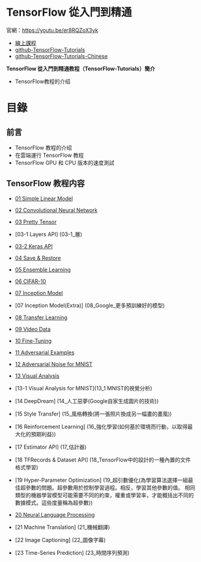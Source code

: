 # TensorFlow 從入門到精通

官網：https://youtu.be/er8RQZoX3yk

- [線上課程](https://youtu.be/er8RQZoX3yk)
- [github-TensorFlow-Tutorials](https://github.com/Hvass-Labs/TensorFlow-Tutorials)
- [github-TensorFlow-Tutorials-Chinese](https://github.com/Hvass-Labs/TensorFlow-Tutorials-Chinese)

**TensorFlow 從入門到精通教程（TensorFlow-Tutorials）簡介**

- TensorFlow教程的介绍


# 目錄

## 前言

- TensorFlow 教程的介绍
- 在雲端運行 TensorFlow 教程
- TensorFlow GPU 和 CPU 版本的速度測試

## TensorFlow 教程内容

- [01 Simple Linear Model](01_簡單線性模型.ipynb)

- [02 Convolutional Neural Network](02_捲積神經網路)

- [03 Pretty Tensor](03_張量)

- [03-1 Layers API] (03-1_層)

- [03-2 Keras API](03-2_Keras)

- [04 Save & Restore](04_保存與恢復)

- [05 Ensemble Learning](05_整體學習)

- [06 CIFAR-10](06_CIFAR-10_小圖片測試)

- [07 Inception Model](07_Google_預訓練好的模型)

- [07 Inception Model(Extra)] (08_Google_更多預訓練好的模型)

- [08 Transfer Learning](09_遷移學習)

- [09 Video Data](09_影片數據)

- [10 Fine-Tuning](10_微調)

- [11 Adversarial Examples](11_對抗例)

- [12 Adversarial Noise for MNIST](12_MNIST的對抗噪音)

- [13 Visual Analysis](13_視覺分析)

- [13-1 Visual Analysis for MNIST](13_1 MNIST的視覺分析)

- [14 DeepDream] (14_人工惡夢(Google自家生成圖片的技術))

- [15 Style Transfer] (15_風格轉換(將一張照片換成另一幅畫的畫風))

- [16 Reinforcement Learning] (16_強化學習(如何基於環境而行動，以取得最大化的預期利益))

- [17 Estimator API] (17_估計器)

- [18 TFRecords & Dataset API] (18_TensorFlow中的設計的一種內置的文件格式學習)

- [19 Hyper-Parameter Optimization] (19_超引數優化(為學習算法選擇一組最佳超參數的問題。超參數用於控制學習過程。相反，學習其他參數的值。 相同類型的機器學習模型可能需要不同的約束，權重或學習率，才能概括出不同的數據模式。這些度量稱為超參數))

- [20 Neural Language Processing](20_自然語言處理)

- [21 Machine Translation] (21_機械翻譯)

- [22 Image Captioning] (22_圖像字幕)

- [23 Time-Series Prediction] (23_時間序列預測)
